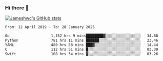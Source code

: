 ### Hi there 👋

[![Jameshwc's GitHub stats](https://github-readme-stats.vercel.app/api?username=jameshwc)](https://github.com/anuraghazra/github-readme-stats)

<!--START_SECTION:waka-->

```txt
From: 12 April 2019 - To: 28 January 2025

Go                   1,152 hrs 9 mins████████▓░░░░░░░░░░░░░░░░   34.60 %
Python               781 hrs 11 mins ██████░░░░░░░░░░░░░░░░░░░   23.46 %
YAML                 480 hrs 58 mins ███▓░░░░░░░░░░░░░░░░░░░░░   14.44 %
C                    112 hrs 51 mins █░░░░░░░░░░░░░░░░░░░░░░░░   03.39 %
Swift                108 hrs 34 mins ▓░░░░░░░░░░░░░░░░░░░░░░░░   03.26 %
```

<!--END_SECTION:waka-->